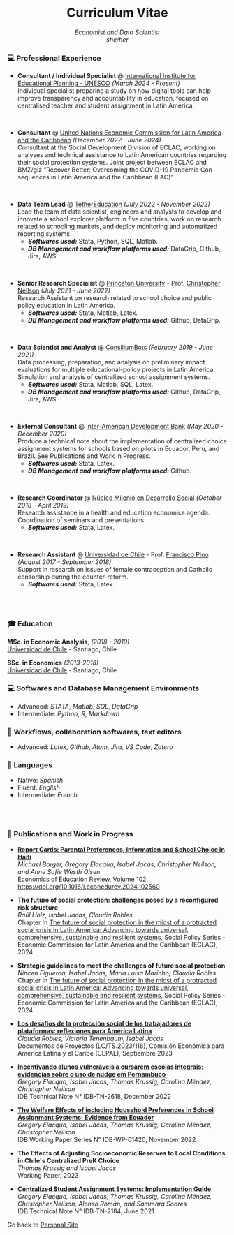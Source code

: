 
<!-- # <center> Isabel M. Jacas </center> -->
# <center> Curriculum Vitae </center>
<center> <i>Economist and Data Scientist <br>
she/her <br> </i> </center>
<!--
<b>Contact Information</b> <br>
<i> [Email ConsiliumBots](mailto:isa@consiliumbots.com) / [Email TetherEd](mailto:isa@tether.education) </i> <br>
##### <i> [Schedule a meeting](|https://calendly.com/isajacas) </i> <br>
 -->
<!--
<b>Education</b>
<table border="0">
 <tr>
 <td><i style="font-size:12px"> 2018 - 2019</i></td>
 <td style="font-size:12px"><b>MSc. in Economic Analysis</b>, University of Chile. <i> Ranked 6/23</i></td>
 </tr>
 <tr>
 <td><i style="font-size:12px"> 2013 - 2019</i></td>
 <td style="font-size:12px"><b>BSc. in Economics</b>, University of Chile. <i> Ranked 4/54</i></td>
 </tr>
</table> -->

### 💻 Professional Experience

* **Consultant / Individual Specialist** @ [International Institute for Educational Planning - UNESCO](https://www.iiep.unesco.org/en) _(March 2024 - Present)_ <br>
Individual specialist preparing a study on how digital tools can help improve transparency and accountability in education, focused on centralised
teacher and student assignment in Latin America.
<br>

* **Consultant** @ [United Nations Economic Commission for Latin America and the Caribbean](https://www.cepal.org/) _(December 2022 - June 2024)_ <br>
Consultant at the Social Development Division of ECLAC, working on analyses and technical assistance to Latin American countries regarding their social protection systems. Joint project between ECLAC and BMZ/giz ”Recover Better: Overcoming the COVID-19 Pandemic Con- sequences in Latin America and the Caribbean (LAC)”
<br>

* **Data Team Lead** @ [TetherEducation](https://www.tether.education/) _(July 2022 - November 2022)_ <br>
Lead the team of data scientist, engineers and analysts to develop and innovate a school explorer platform in five countries, work on research related to schooling markets, and deploy monitoring and automatized reporting systems.
    * **_Softwares used:_** Stata, Python, SQL, Matlab.
    * **_DB Management and workflow platforms used:_** DataGrip, Github, Jira, AWS.
<br>

* **Senior Research Specialist** @ [Princeton University](https://irs.princeton.edu/) - Prof. [Christopher Neilson](https://christopherneilson.github.io/) _(July 2021 - June 2022)_ <br>
Research Assistant on research related to school choice and public policy education in Latin America.
    * **_Softwares used:_** Stata, Matlab, Latex.
    * **_DB Management and workflow platforms used:_** Github, DataGrip.
<br>

* **Data Scientist and Analyst** @ [ConsiliumBots](https://www.consiliumbots.com/) _(February 2019 - June 2021)_ <br>
Data processing, preparation, and analysis on preliminary impact evaluations for multiple educational-policy projects in Latin America. Simulation and analysis of centralized school assignment systems.
    * **_Softwares used:_** Stata, Matlab, SQL, Latex.
    * **_DB Management and workflow platforms used:_** Github, DataGrip, Jira, AWS.
<br>

* **External Consultant** @ [Inter-American Development Bank](https://www.iadb.org/) _(May 2020 - December 2020)_ <br>
Produce a technical note about the implementation of centralized choice assignment systems for schools based on pilots in Ecuador, Peru, and Brazil. See Publications and Work in Progress.</td>
    * **_Softwares used:_** Stata, Latex.
    * **_DB Management and workflow platforms used:_** Github.
<br>

* **Research Coordinator** @ [Núcleo Milenio en Desarrollo Social](https://nucleodesoc.cl/) _(October 2018 - April 2019)_ <br>
Research assistance in a health and education economics agenda. Coordination of seminars and presentations.</td>
    * **_Softwares used:_** Stata, Latex.
<br>

* **Research Assistant** @ [Universidad de Chile](https://fen.uchile.cl/) - Prof. [Francisco Pino](http://www.franciscopino.com/Site/Home.html) _(August 2017 - September 2018)_ <br>
Support in research on issues of female contraception and Catholic censorship during the counter-reform. </td>
    * **_Softwares used:_** Stata, Latex.
<br>
<br>

### 🎓 Education

**MSc. in Economic Analysis**, _(2018 - 2019)_<br>
[Universidad de Chile](https://www.uchile.cl/postgrados/92182/analisis-economico) - Santiago, Chile <br>

**BSc. in Economics** _(2013-2018)_<br>
[Universidad de Chile](https://fen.uchile.cl/) - Santiago, Chile <br>

<!--
### 🎓 Professional Certificates

**Certification of Python Programming and Applications** _(2022-2023)_<br>
[Pontificia Universidad Católica de Chile](https://www.ing.uc.cl/) - Santiago, Chile <br>
 -->

### 💻 Softwares and Database Management Environments
* Advanced: _STATA_, _Matlab_, _SQL_, _DataGrip_
* Intermediate: _Python_, _R_, _Markdown_



### 🔀 Workflows, collaboration softwares, text editors
* Advanced: _Latex_, _Github_, _Atom_, _Jira_, _VS Code_, _Zotero_


### 💬 Languages
* Native: _Spanish_
* Fluent: _English_
* Intermediate: _French_

<br><br>

### 📄 Publications and Work in Progress

* <b> [Report Cards: Parental Preferences, Information and School Choice in Haiti](https://elischolar.library.yale.edu/cgi/viewcontent.cgi?article=2106&context=egcenter-discussion-paper-series) </b> <br> <i> Michael Borger, Gregory Elacqua, Isabel Jacas, Christopher Neilson, and Anne Sofie Westh Olsen </i> <br> Economics of Education Review, Volume 102, https://doi.org/10.1016/j.econedurev.2024.102560 <br>

* <b> The future of social protection: challenges posed by a reconfigured risk structure </b> <br> <i> Raúl Holz, Isabel Jacas, Claudia Robles </i> <br> Chapter in [The future of social protection in the midst of a protracted social crisis in Latin America: Advancing towards universal, comprehensive, sustainable and resilient systems](https://repositorio.cepal.org/server/api/core/bitstreams/a78ff55b-7552-401f-bf14-d279e9c3c57a/content), Social Policy Series - Economic Commission for Latin America and the Caribbean (ECLAC), 2024 <be>

* <b> Strategic guidelines to meet the challenges of future social protection </b> <br> <i> Nincen Figueroa, Isabel Jacas, María Luisa Marinho, Claudia Robles </i> <br> Chapter in [The future of social protection in the midst of a protracted social crisis in Latin America: Advancing towards universal, comprehensive, sustainable and resilient systems](https://repositorio.cepal.org/server/api/core/bitstreams/a78ff55b-7552-401f-bf14-d279e9c3c57a/content), Social Policy Series - Economic Commission for Latin America and the Caribbean (ECLAC), 2024 <be>

* <b> [Los desafíos de la protección social de los trabajadores de plataformas: reflexiones para América Latina](https://www.cepal.org/es/publicaciones/68021-desafios-la-proteccion-social-trabajadores-plataformas-reflexiones-america) </b> <br> <i> Claudia Robles, Victoria Tenenbaum, Isabel Jacas </i> <br> Documentos de Proyectos (LC/TS.2023/116), Comisión Económica para América Latina y el Caribe (CEPAL), Septiembre 2023 <br>

* <b> [Incentivando alunos vulneráveis a cursarem escolas integrais: evidencias sobre o uso de nudge em Pernambuco](https://publications.iadb.org/pt/incentivando-alunos-vulneraveis-cursarem-escolas-integrais-evidencias-sobre-o-uso-de-nudge-em) </b> <br> <i> Gregory Elacqua, Isabel Jacas, Thomas Krussig, Carolina Méndez, Christopher Neilson </i> <br> IDB Technical Note N° IDB-TN-2618, December 2022 <br>


* <b> [The Welfare Effects of including Household Preferences in School Assignment Systems: Evidence from Ecuador](https://publications.iadb.org/en/welfare-effects-including-household-preferences-school-assignment-systems-evidence-ecuador) </b> <br> <i> Gregory Elacqua, Isabel Jacas, Thomas Krussig, Carolina Méndez, Christopher Neilson </i> <br> IDB Working Paper Series  N° IDB-WP-01420, November 2022 <br>


 * <b> The Effects of Adjusting Socioeconomic Reserves to Local Conditions in Chile's Centralized PreK Choice </b> <br> <i> Thomas Krussig and Isabel Jacas </i> <br> Working Paper, 2023 <br>

* <b> [Centralized Student Assignment Systems: Implementation Guide](https://publications.iadb.org/en/centralized-student-assignment-systems-implementation-guide) </b> <br> <i> Gregory Elacqua, Isabel Jacas, Thomas Krussig, Carolina Méndez, Christopher Neilson, Alonso Román, and Sammara Soares </i> <br> IDB Technical Note N° IDB-TN-2184, June 2021 <be>
 
 
<!--




 <b>References</b>

<p style="font-size:12px">Christopher A. Neilson: <i>Ph.D Economics Yale University and Professor of Economics and Global Affairs at Yale University</i>, christopher.neilson@yale.edu <br>
<p style="font-size:12px">Fabián Duarte: <i>Ph.D Economics Yale University and Assistant Professor at Universidad de Chile</i>, fabduarte@fen.uchile.cl <br>
<p style="font-size:12px">Dante Contreras: <i>Ph.D Economics UCLA and Tenured Professor at Universidad de Chile</i>, dcontrer@fen.uchile.cl

 -->


 Go back to [Personal Site](https://isajacas.github.io/)
